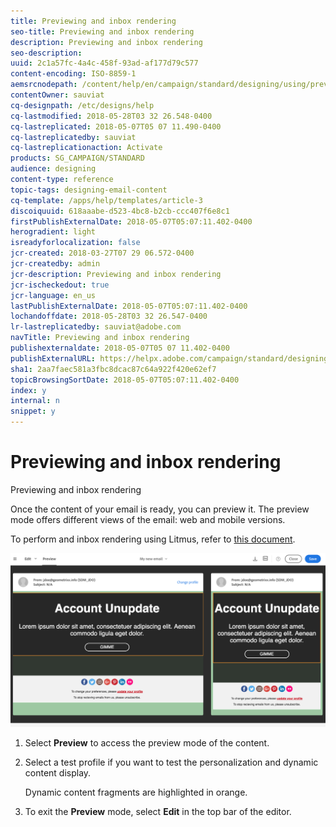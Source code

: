 ```yaml
---
title: Previewing and inbox rendering
seo-title: Previewing and inbox rendering
description: Previewing and inbox rendering
seo-description: 
uuid: 2c1a57fc-4a4c-458f-93ad-af177d79c577
content-encoding: ISO-8859-1
aemsrcnodepath: /content/help/en/campaign/standard/designing/using/previewing-and-inbox-rendering
contentOwner: sauviat
cq-designpath: /etc/designs/help
cq-lastmodified: 2018-05-28T03 32 26.548-0400
cq-lastreplicated: 2018-05-07T05 07 11.490-0400
cq-lastreplicatedby: sauviat
cq-lastreplicationaction: Activate
products: SG_CAMPAIGN/STANDARD
audience: designing
content-type: reference
topic-tags: designing-email-content
cq-template: /apps/help/templates/article-3
discoiquuid: 618aaabe-d523-4bc8-b2cb-ccc407f6e8c1
firstPublishExternalDate: 2018-05-07T05:07:11.402-0400
herogradient: light
isreadyforlocalization: false
jcr-created: 2018-03-27T07 29 06.572-0400
jcr-createdby: admin
jcr-description: Previewing and inbox rendering
jcr-ischeckedout: true
jcr-language: en_us
lastPublishExternalDate: 2018-05-07T05:07:11.402-0400
lochandoffdate: 2018-05-28T03 32 26.547-0400
lr-lastreplicatedby: sauviat@adobe.com
navTitle: Previewing and inbox rendering
publishexternaldate: 2018-05-07T05 07 11.402-0400
publishExternalURL: https://helpx.adobe.com/campaign/standard/designing/using/previewing-and-inbox-rendering.html
sha1: 2aa7faec581a3fbc8dcac87c64a922f420e62ef7
topicBrowsingSortDate: 2018-05-07T05:07:11.402-0400
index: y
internal: n
snippet: y
---
```


# Previewing and inbox rendering

Previewing and inbox rendering

Once the content of your email is ready, you can preview it. The preview mode offers different views of the email: web and mobile versions.

To perform and inbox rendering using Litmus, refer to [this document](../../sending/using/email-rendering.md).

![](assets/email_designer_preview.png)

1. Select **Preview** to access the preview mode of the content.
1. Select a test profile if you want to test the personalization and dynamic content display.

   Dynamic content fragments are highlighted in orange.

1. To exit the **Preview** mode, select **Edit** in the top bar of the editor.

